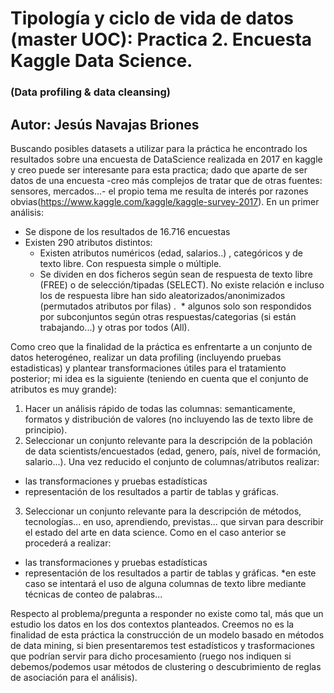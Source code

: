 # Tipología y ciclo de vida de datos (master UOC): Practica 2. Encuesta Kaggle Data Science.
### (Data profiling & data cleansing)
## Autor: Jesús Navajas Briones

Buscando posibles datasets a utilizar para la práctica he encontrado los resultados sobre una encuesta de DataScience realizada en 2017 en kaggle y creo puede ser interesante para esta practica; dado que aparte de ser datos de una encuesta -creo más complejos de tratar que de otras fuentes: sensores, mercados...- el propio tema me resulta de interés por razones obvias(https://www.kaggle.com/kaggle/kaggle-survey-2017).
En un primer análisis:
* Se dispone de los resultados de 16.716 encuestas 
* Existen 290 atributos distintos:
  * Existen atributos numéricos (edad, salarios..) , categóricos y de texto libre. Con respuesta simple o múltiple.
  * Se dividen en dos ficheros según sean de respuesta de texto libre (FREE) o de selección/tipadas (SELECT). No existe relación e incluso los de respuesta libre han sido aleatorizados/anonimizados (permutados atributos por filas)  .
  * algunos solo son respondidos por subconjuntos según otras respuestas/categorias (si están trabajando...) y otras por todos (All).

Como creo que la finalidad de la práctica es enfrentarte a un conjunto de datos heterogéneo, realizar un data profiling (incluyendo pruebas estadisticas) y plantear transformaciones útiles para el tratamiento posterior; mi idea es la siguiente (teniendo en cuenta que el conjunto de atributos es muy grande):
1. Hacer un análisis rápido de todas las columnas: semanticamente, formatos y distribución de valores (no incluyendo las de texto libre de principio).
2. Seleccionar un conjunto relevante para la descripción de la población de data scientists/encuestados (edad, genero, país, nivel de formación, salario...). Una vez  reducido el conjunto de columnas/atributos realizar:
* las transformaciones y pruebas estadísticas 
* representación de los resultados a partir de tablas y gráficas.
3. Seleccionar un conjunto relevante para la descripción de métodos, tecnologías... en uso, aprendiendo, previstas... que sirvan para describir el estado del arte en data science. Como en el caso anterior se procederá a realizar:
* las transformaciones y pruebas estadísticas 
* representación de los resultados a partir de tablas y gráficas.
*en este caso se intentará el uso de alguna columnas de texto libre mediante técnicas de conteo de palabras...

Respecto al problema/pregunta a responder no existe como tal, más que un estudio los datos en los dos contextos planteados. Creemos no es la finalidad de esta práctica la construcción de un modelo basado en métodos de data mining, si bien presentaremos test estadísticos y  trasformaciones que podrían servir para dicho procesamiento (ruego nos indiquen si debemos/podemos usar métodos de clustering o descubrimiento de reglas de asociación para el análisis).
